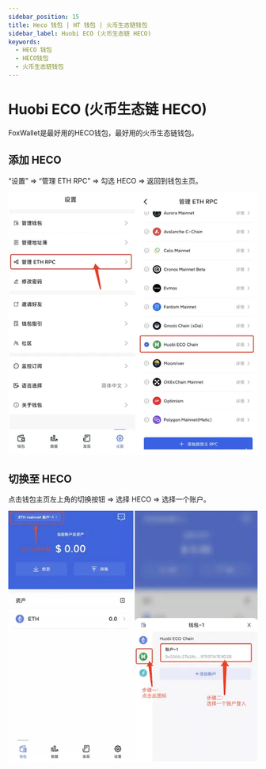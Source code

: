 ```yaml
---
sidebar_position: 15
title: Heco 钱包 | HT 钱包 | 火币生态链钱包
sidebar_label: Huobi ECO (火币生态链 HECO)
keywords:
  - HECO 钱包
  - HECO钱包
  - 火币生态链钱包
---
```


# Huobi ECO (火币生态链 HECO)

FoxWallet是最好用的HECO钱包，最好用的火币生态链钱包。

## 添加 HECO

“设置” => “管理 ETH RPC” => 勾选 HECO => 返回到钱包主页。

![](../img/add-heco.webp)

## 切换至 HECO

点击钱包主页左上角的切换按钮 => 选择 HECO => 选择一个账户。

![](../img/switch-heco.webp)